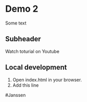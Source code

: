 # Demo 2 

Some text

## Subheader

Watch toturial on Youtube

## Local development

1. Open index.html in your browser.
2. Add this line

#Janssen
